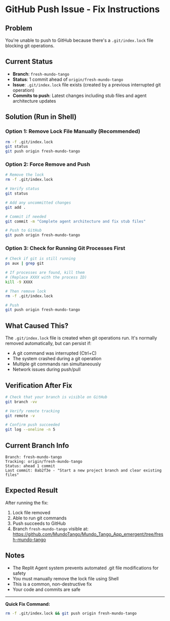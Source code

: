 # GitHub Push Issue - Fix Instructions

## Problem
You're unable to push to GitHub because there's a `.git/index.lock` file blocking git operations.

## Current Status
- **Branch**: `fresh-mundo-tango`
- **Status**: 1 commit ahead of `origin/fresh-mundo-tango`
- **Issue**: `.git/index.lock` file exists (created by a previous interrupted git operation)
- **Commits to push**: Latest changes including stub files and agent architecture updates

## Solution (Run in Shell)

### Option 1: Remove Lock File Manually (Recommended)
```bash
rm -f .git/index.lock
git status
git push origin fresh-mundo-tango
```

### Option 2: Force Remove and Push
```bash
# Remove the lock
rm -f .git/index.lock

# Verify status
git status

# Add any uncommitted changes
git add .

# Commit if needed
git commit -m "Complete agent architecture and fix stub files"

# Push to GitHub
git push origin fresh-mundo-tango
```

### Option 3: Check for Running Git Processes First
```bash
# Check if git is still running
ps aux | grep git

# If processes are found, kill them
# (Replace XXXX with the process ID)
kill -9 XXXX

# Then remove lock
rm -f .git/index.lock

# Push
git push origin fresh-mundo-tango
```

## What Caused This?
The `.git/index.lock` file is created when git operations run. It's normally removed automatically, but can persist if:
- A git command was interrupted (Ctrl+C)
- The system crashed during a git operation
- Multiple git commands ran simultaneously
- Network issues during push/pull

## Verification After Fix
```bash
# Check that your branch is visible on GitHub
git branch -vv

# Verify remote tracking
git remote -v

# Confirm push succeeded
git log --oneline -n 5
```

## Current Branch Info
```
Branch: fresh-mundo-tango
Tracking: origin/fresh-mundo-tango
Status: ahead 1 commit
Last commit: 8ab2f3e - "Start a new project branch and clear existing files"
```

## Expected Result
After running the fix:
1. Lock file removed
2. Able to run git commands
3. Push succeeds to GitHub
4. Branch `fresh-mundo-tango` visible at: https://github.com/MundoTango/Mundo_Tango_App_emergent/tree/fresh-mundo-tango

## Notes
- The Replit Agent system prevents automated .git file modifications for safety
- You must manually remove the lock file using Shell
- This is a common, non-destructive fix
- Your code and commits are safe

---

**Quick Fix Command:**
```bash
rm -f .git/index.lock && git push origin fresh-mundo-tango
```
